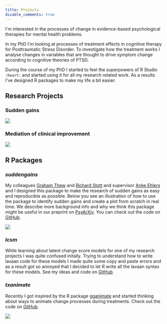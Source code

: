 ```yaml
---
title: Projects
disable_comments: true
---
```


I'm interested in the processes of change in evidence-based psychological therapies for mental health problems.

In my PhD I'm looking at processes of treatment effects in cognitive therapy for Posttraumatic Stress Disorder. 
To investigate how the treatment works I analyse changes in variables that are thought to drive symptom change according to cognitive theories of PTSD.

During the course of my PhD I started to feel the superpowers of R Studio `:heart:` and started using it for all my research related work.
As a results I've designed R packages to make my life a bit easier. 

## Research Projects

### Sudden gains

<img src="/images/project-sg.png"/>

### Mediation of clinical improvement

<img src="/images/project-med.png"/>

## R Packages

### *suddengains*

My colleagues [Graham Thew](https://twitter.com/drgrahamthew) and [Richard Stott](https://twitter.com/DrRichardStott) and supervisor [Anke Ehlers](https://www.psy.ox.ac.uk/team/anke-ehlers) and I designed this package to make the research of sudden gains as easy and reproducible as possible. Below you see an illustration of how to use the package to identify sudden gains and create a plot from scratch in real time. We describe more background info and why we think this package might be useful in our preprint on [PsyArXiv](https://psyarxiv.com/2wa84/). You can check out the code on [GitHub](https://github.com/milanwiedemann/suddengains). 

<img src="/gifs/r-suddengains.gif"/>

### *lcsm*

While learning about latent change score models for one of my research projects I was quite confused initally.
Trying to understand how to write lavaan code for these models I made quite some copy and paste errors and as a result got so annoyed that I decided to let R write all the lavaan syntax for these models. See my ideas and code on [GitHub](https://github.com/milanwiedemann/lcsm).

### *txanimate*

Recently I got inspired by the R package [gganimate](https://gganimat) and started thinking about ways to animate change processes during treatments. Check out the code on [GitHub](https://github.com/milanwiedemann/txanimate).

<img src="/gifs/sgdata_anim_01.gif"/>


